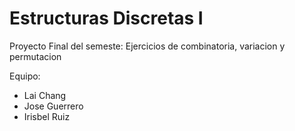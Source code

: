 # Estructuras Discretas I
Proyecto Final del semeste: Ejercicios de combinatoria, variacion y permutacion

Equipo:
- Lai Chang
- Jose Guerrero
- Irisbel Ruiz
